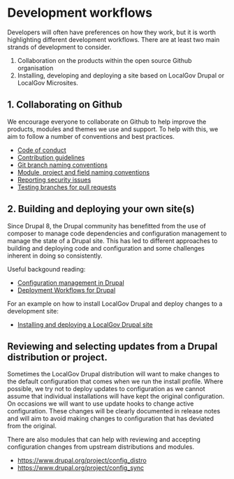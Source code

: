 # Development workflows

Developers will often have preferences on how they work, but it is worth highlighting different development workflows.
There are at least two main strands of development to consider.

1. Collaboration on the products within the open source Github organisation
2. Installing, developing and deploying a site based on LocalGov Drupal or LocalGov Microsites.

## 1. Collaborating on Github

We encourage everyone to collaborate on Github to help improve the products, modules and themes we use and support.
To help with this, we aim to follow a number of conventions and best practices.

 - [Code of conduct](https://localgovdrupal.org/resources/code-conduct)
 - [Contribution guidelines](https://github.com/localgovdrupal/localgov/blob/2.x/CONTRIBUTING.md)
 - [Git branch naming conventions](https://github.com/localgovdrupal/localgov/wiki/Git-branch-naming-conventions)
 - [Module, project and field naming conventions](https://github.com/localgovdrupal/localgov/wiki/Naming-conventions)
 - [Reporting security issues](https://github.com/localgovdrupal/localgov/wiki/Security)
 - [Testing branches for pull requests](https://github.com/localgovdrupal/localgov/wiki/Testing-branches-and-PRs)

## 2. Building and deploying your own site(s)

Since Drupal 8, the Drupal community has benefitted from the use of composer to manage code dependencies and configuration management to manage the state of a Drupal site. This has led to different approaches to building and deploying code and configuration and some challenges inherent in doing so consistently.

Useful backgound reading:

 - [Configuration management in Drupal](https://www.drupal.org/docs/configuration-management)
 - [Deployment Workflows for Drupal](https://drupalize.me/topic/deployment-workflows)

For an example on how to install LocalGov Drupal and deploy changes to a development site:
 -  [Installing and deploying a LocalGov Drupal site](/workflows/installing-and-deploying-lgd)

## Reviewing and selecting updates from a Drupal distribution or project.

Sometimes the LocalGov Drupal distribution will want to make changes to the default configuration that comes when we run the install profile.
Where possible, we try not to deploy updates to configuration as we cannot assume that individual installations will have kept the original configuration. On occasions we will want to use update hooks to change active configuration. These changes will be clearly documented in release notes and will aim to avoid making changes to configuration that has deviated from the original.

There are also modules that can help with reviewing and accepting configuration changes from upstream distributions and modules.

 - https://www.drupal.org/project/config_distro
 - https://www.drupal.org/project/config_sync
